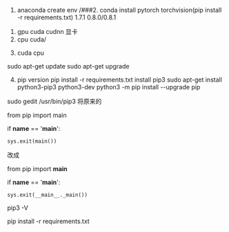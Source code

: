 1. anaconda create env
/###2. conda install pytorch torchvision(pip install -r requirements.txt) 1.7.1   0.8.0/0.8.1
1) gpu  cuda cudnn 显卡
2) cpu  cuda/
3. cuda cpu 
<teamviewer>
sudo apt-get update
sudo apt-get upgrade

4. pip version
pip install -r requirements.txt
install pip3
sudo apt-get install python3-pip3 python3-dev
python3 -m pip install --upgrade pip

sudo gedit /usr/bin/pip3
将原来的

from pip import main

if __name__ == '__main__':

    sys.exit(main())

改成

from pip import __main__

if __name__ == '__main__':

    sys.exit(__main__._main())

pip3 -V


pip install -r requirements.txt




